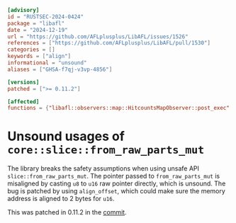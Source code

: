 ```toml
[advisory]
id = "RUSTSEC-2024-0424"
package = "libafl"
date = "2024-12-19"
url = "https://github.com/AFLplusplus/LibAFL/issues/1526"
references = ["https://github.com/AFLplusplus/LibAFL/pull/1530"]
categories = []
keywords = ["align"]
informational = "unsound"
aliases = ["GHSA-f7qj-v3vp-4856"]

[versions]
patched = [">= 0.11.2"]

[affected]
functions = {"libafl::observers::map::HitcountsMapObserver::post_exec" = ["< 0.11.2"]}
```

# Unsound usages of `core::slice::from_raw_parts_mut` 

The library breaks the safety assumptions when using unsafe API `slice::from_raw_parts_mut`. The pointer passed to `from_raw_parts_mut` is misaligned by casting `u8` to `u16` raw pointer directly, which is unsound. The bug is patched by using `align_offset`, which could make sure the memory address is aligned to 2 bytes for `u16`.  

This was patched in 0.11.2 in the [commit](https://github.com/AFLplusplus/LibAFL/pull/1530/commits/5a60cb31ef587d71d09d534bba39bd3973c4b35d).
